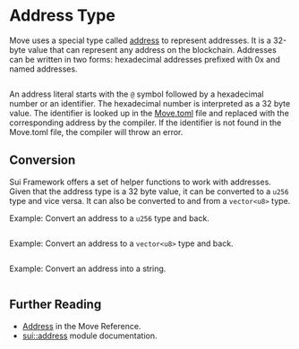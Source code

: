 # Address Type

<!--

Chapter: Basic Syntax
Goal: Introduce the address type
Notes:
    - a special type
    - named addresses via the Move.toml
    - address literals
    - 0x2 is 0x0000000...02

Links:
    - address concept
    - transaction context
    - Move.toml
    - your first move

 -->

Move uses a special type called [address](./../concepts/address) to represent addresses. It is a
32-byte value that can represent any address on the blockchain. Addresses can be written in two
forms: hexadecimal addresses prefixed with 0x and named addresses.

```move file=packages/samples/sources/move-basics/address.move anchor=address_literal

```

An address literal starts with the `@` symbol followed by a hexadecimal number or an identifier. The
hexadecimal number is interpreted as a 32 byte value. The identifier is looked up in the
[Move.toml](./../concepts/manifest) file and replaced with the corresponding address by the
compiler. If the identifier is not found in the Move.toml file, the compiler will throw an error.

## Conversion

Sui Framework offers a set of helper functions to work with addresses. Given that the address type
is a 32 byte value, it can be converted to a `u256` type and vice versa. It can also be converted to
and from a `vector<u8>` type.

Example: Convert an address to a `u256` type and back.

```move file=packages/samples/sources/move-basics/address.move anchor=to_u256

```

Example: Convert an address to a `vector<u8>` type and back.

```move file=packages/samples/sources/move-basics/address.move anchor=to_bytes

```

Example: Convert an address into a string.

```move file=packages/samples/sources/move-basics/address.move anchor=to_string

```

## Further Reading

- [Address](./../../reference/primitive-types/address) in the Move Reference.
- [sui::address](https://docs.sui.io/references/framework/sui/address) module documentation.
